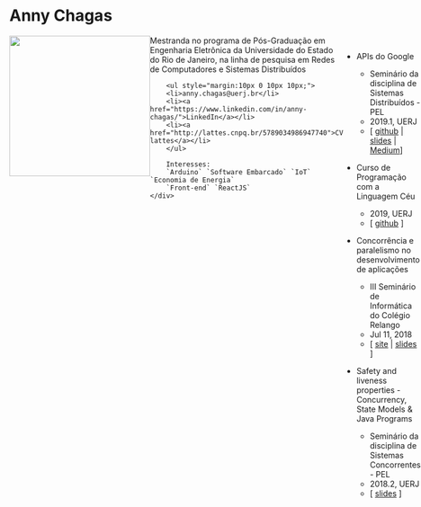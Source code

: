 # Anny Chagas

<div style="display: flex; flex-direction: row;">
    <div>
        <img src="https://avatars2.githubusercontent.com/u/17753656?s=460&v=4" width="250" style="margin-bottom:20px;"/>
    </div>
    <div>
        Mestranda no programa de Pós-Graduação em Engenharia Eletrônica da Universidade do Estado do Rio de Janeiro, na linha de pesquisa em Redes de Computadores e Sistemas Distribuídos
        
        <ul style="margin:10px 0 10px 10px;">
        <li>anny.chagas@uerj.br</li>
        <li><a href="https://www.linkedin.com/in/anny-chagas/">LinkedIn</a></li>
        <li><a href="http://lattes.cnpq.br/5789034986947740">CV lattes</a></li>
        </ul>
        
        Interesses:  
        `Arduino` `Software Embarcado` `IoT` `Economia de Energia`  
        `Front-end` `ReactJS`
    </div>
</div>

--------------------------------
- APIs do Google
  - Seminário da disciplina de Sistemas Distribuídos - PEL
  - 2019.1, UERJ
  - [ [github](https://github.com/AnnyCaroline/sd/tree/master/seminario) \| [slides](https://docs.google.com/presentation/d/1EQ9x9mH4yQfyzOjWqn9Ambo5TaUOcT94Y-DOWj6W3f8/edit?usp=sharing) \| [Medium](https://medium.com/@annycarolinegnr/using-google-vision-api-22d1fdb755d8?sk=65a801ccc670f8190ce0ccd589af8d27)]

- Curso de Programação com a Linguagem Céu
  - 2019, UERJ
  - [ [github](https://github.com/AnnyCaroline/ceu-curso) ]

- Concorrência e paralelismo no desenvolvimento de aplicações
  - III Seminário de Informática do Colégio Relango
  - Jul 11, 2018
  - [ [site](http://colegiorealengo.br/eventos/55-cr/eventos/eventos-2018/593-3_seminario_info.html) \| [slides](https://docs.google.com/presentation/d/1R9ILyFX71vsYd6m70kAjG7NUHVwM3v7utM4zUwogTQI/edit?usp=sharing) ]
  
- Safety and liveness properties - Concurrency, State Models & Java Programs
  - Seminário da disciplina de Sistemas Concorrentes - PEL
  - 2018.2, UERJ
  - [ [slides](https://docs.google.com/presentation/d/1bw1oEzp61Ofll9qB20mtmtWA5LNpMivMgArfWAaWfMo/edit?usp=sharing) ]
